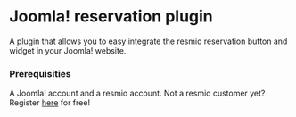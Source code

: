 # Joomla! reservation plugin

A plugin that allows you to easy integrate the resmio reservation button and widget in your Joomla! website.

### Prerequisities

A Joomla! account and a resmio account. Not a resmio customer yet? Register [here](https://app.resmio.com/signup?plan=2014-11-free&recurrence=monthly&referer=online_wpplugin) for free!

